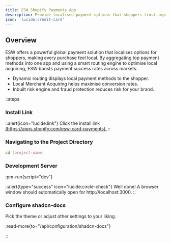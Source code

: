 ```yaml
---
title: ESW Shopify Payments App
description: Provide localised payment options that shoppers trust—improve conversion and satisfaction globally.
icon: 'lucide:credit-card'
---
```


## Overview

ESW offers a powerful global payment solution that localises options for shoppers, making every purchase feel local. By aggregating top payment methods into one app and using a smart routing engine to optimise local acquiring, ESW boosts payment success rates across markets.

- Dynamic routing displays local payment methods to the shopper.
- Local Merchant Acquiring helps maximise conversion rates.
- Inbuilt risk engine and fraud protection reduces risk for your brand.

::steps
### Install Link

::alert{icon="lucide:link"}
Click the install link [(https://apps.shopify.com/esw-card-payments).](https://apps.shopify.com/esw-card-payments)
::

### Navigating to the Project Directory

```bash
cd [project-name]
```

### Development Server

:pm-run{script="dev"}

::alert{type="success" icon="lucide:circle-check"}
Well done! A browser window should automatically open for http://localhost:3000.
::

### Configure shadcn-docs

Pick the theme or adjust other settings to your liking.

:read-more{to="/api/configuration/shadcn-docs"}

::
